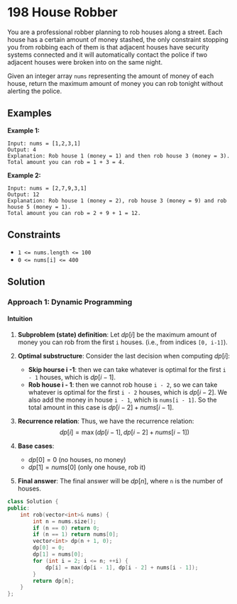 # 198 House Robber

You are a professional robber planning to rob houses along a street. Each house has a certain amount of money stashed, the only constraint stopping you from robbing each of them is that adjacent houses have security systems connected and it will automatically contact the police if two adjacent houses were broken into on the same night.

Given an integer array `nums` representing the amount of money of each house, return the maximum amount of money you can rob tonight without alerting the police.

## Examples

**Example 1:**
```
Input: nums = [1,2,3,1]
Output: 4
Explanation: Rob house 1 (money = 1) and then rob house 3 (money = 3).
Total amount you can rob = 1 + 3 = 4.
```
**Example 2:**
```
Input: nums = [2,7,9,3,1]
Output: 12
Explanation: Rob house 1 (money = 2), rob house 3 (money = 9) and rob house 5 (money = 1).
Total amount you can rob = 2 + 9 + 1 = 12.
```
## Constraints
- `1 <= nums.length <= 100`
- `0 <= nums[i] <= 400`

## Solution

### Approach 1: Dynamic Programming

#### Intuition
1. **Subproblem (state) definition**: Let $dp[i]$ be the maximum amount of money you can rob from the first `i` houses. (i.e., from indices `[0, i-1]`).

2. **Optimal substructure**: Consider the last decision when computing $dp[i]$:

    * **Skip hourse i -1**: then we can take whatever is optimal for the first `i - 1` houses, which is $dp[i - 1]$.
    * **Rob house i - 1**: then we cannot rob house `i - 2`, so we can take whatever is optimal for the first `i - 2` houses, which is $dp[i - 2]$. We also add the money in house `i - 1`, which is `nums[i - 1]`. So the total amount in this case is $dp[i - 2] + nums[i - 1]$. 
3. **Recurrence relation**: Thus, we have the recurrence relation:
   $$ dp[i] = \max(dp[i - 1], dp[i - 2] + nums[i - 1]) $$
4. **Base cases**:
    * $dp[0] = 0$ (no houses, no money)
    * $dp[1] = nums[0]$ (only one house, rob it)
5. **Final answer**: The final answer will be $dp[n]$, where `n` is the number of houses.


```c++
class Solution {
public:
    int rob(vector<int>& nums) {
        int n = nums.size();
        if (n == 0) return 0;
        if (n == 1) return nums[0];
        vector<int> dp(n + 1, 0);
        dp[0] = 0;
        dp[1] = nums[0];
        for (int i = 2; i <= n; ++i) {
            dp[i] = max(dp[i - 1], dp[i - 2] + nums[i - 1]);
        }
        return dp[n];
    }
};
```